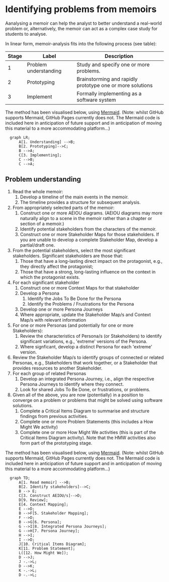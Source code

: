# Identifying problems from memoirs

Aanalysing a memoir can help the analyst to better understand a real-world problem or, alternatively, the memoir can act as a complex case study for students to analyse.

In linear form, memoir-analysis fits into the following process (see table):

| Stage | Label | Description |
| --- | --- | --- |
| 1 | Problem understanding | Study and specify one or more problems.|
| 2 | Prototyping | Brainstorming and rapidly prototype one or more solutions |
| 3 | Implement | Formally implementing as a software system |

The method has been visualised below, using [Mermaid](https://mermaid.js.org/intro/syntax-reference.html). (Note: whilst GitHub supports Mermaid, GitHub Pages currently does not. The Mermaid code is included here in anticipation of future support and in anticipation of moving this material to a more accommodating platform...)

```mermaid
  graph LR;
      A[1. Understanding] -->B;
      B[2. Prototyping]-->C;
      B -->A;
      C[3. Implementing];
      C -->B;
      C -->A;   
```

## Problem understanding

1. Read the whole memoir:
   1. Develop a timeline of the main events in the memoir.
   2. The timeline provides a structure for subsequent analysis.
2. From appropriately selected parts of the memoir:
   1. Construct one or more AEIOU diagrams. (AEIOU diagrams may more naturally align to a scene in the memoir rather than a chapter or section of a memoir.)
   2. Identify potential stakeholders from the characters of the memoir.
   3. Construct one or more Stakeholder Maps for those stakeholders. If you are unable to develop a complete Stakeholder Map, develop a partial/draft one.
3. From the potential stakeholders, select the most significant stakeholders. Significant stakeholders are those that:
   1. Those that have a long-lasting direct impact on the protagonist, e.g., they directly affect the protagonist;
   2. Those that have a strong, long-lasting influence on the context in which the protagonist exists.
4. For each significant stakeholder
   1. Construct one or more Context Maps for that stakeholder
   2. Develop a Persona
      1. Identify the Jobs To Be Done for the Persona
      2. Identify the Problems / Frustrations for the Persona
   3. Develop one or more Persona Journeys
   4. Where appropriate, update the Stakeholder Map/s and Context Map/s with relevant information
5. For one or more Personas (and potentially for one or more Stakeholders):
   1. Review the characteristics of Persona/s (or Stakeholders) to identify significant variations, e.g., 'extreme' versions of the Persona.
   2. Where signficant, develop a distinct Persona for each 'extreme' version.
6. Review the Stakeholder Map/s to identify groups of connected or related Personas, e.g., Stakeholders that work together, or a Stakeholder that provides resources to another Stakeholder.
7. For each group of related Personas
   1. Develop an integrated Persona Journey, i.e., align the respective Persona Journeys to identify where they connect.
   2. Look for shared Jobs To Be Done, or frustrations, or problems.
8. Given all of the above, you are now (potentially) in a position to converge on a problem or problems that might be solved using software solutions.
   1. Complete a Critical Items Diagram to summarise and structure findings from previous activities.
   2. Complete one or more Problem Statements (this includes a How Might We activity)
   3. Complete one or more How Might We activities (this is part of the Critical Items Diagram activity). Note that the HMW activities also form part of the prototyping stage.

The method has been visualised below, using [Mermaid](https://mermaid.js.org/intro/syntax-reference.html). (Note: whilst GitHub supports Mermaid, GitHub Pages currently does not. The Mermaid code is included here in anticipation of future support and in anticipation of moving this material to a more accommodating platform...)

```mermaid
  graph TD;
      A[1. Read memoir] -->B;
      B[2. Identify stakeholders]-->C;
      B --> E;
      C[3. Construct AEIOU/s]-->D;
      D[9. Review];
      E[4. Context Mapping];
      E -->D;
      B -->F[5. Stakeholder Mapping];
      F -->D;
      B -->G[6. Persona];
      G -->I[8. Integrated Persona Journeys];
      G -->H[7. Persona Journey];
      H -->I;
      I -->D;
      J[10. Critical Items Diagram];
      K[11. Problem Statement];
      L([12. How Might We]);
      D -->J;
      J -.->L;
      D -->K;
      K -.->L;
      D -.->L;
```
